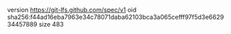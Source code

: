 version https://git-lfs.github.com/spec/v1
oid sha256:f44ad16eba7963e34c78071daba62103bca3a065cefff97f5d3e662934457889
size 483
